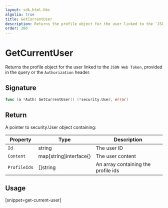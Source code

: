 ```yaml
---
layout: sdk.html.hbs
algolia: true
title: GetCurrentUser
description: Returns the profile object for the user linked to the `JSON Web Token`
order: 200
---
```


# GetCurrentUser

Returns the profile object for the user linked to the `JSON Web Token`, provided in the query or the `Authorization` header.

## Signature

```go
func (a *Auth) GetCurrentUser() (*security.User, error)
```

## Return

A pointer to security.User object containing:

| Property     | Type    | Description                       |
| ---------- | ------- | --------------------------------- |
| `Id` | string | The user ID |
| `Content` | map[string]interface{} | The user content |
| `ProfileIds` | []string | An array containing the profile ids |

## Usage

[snippet=get-current-user]
